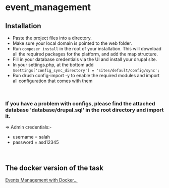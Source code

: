 # event_management

## Installation

- Paste the project files into a directory.
- Make sure your local domain is pointed to the web folder.
- Run `composer install` in the root of your installation. This will download all the required packages for the platform, and add the map structure.
- Fill in your database credentials via the UI and install your drupal site.
- In your settings.php, at the bottom add `$settings['config_sync_directory'] = 'sites/default/config/sync';`
- Run drush config-import -y to enable the required modules and import all configuration that comes with them

<br>

### If you have a problem with configs, please find the attached database 'database/drupal.sql' in the root directory and import it.

=> Admin credentials:-
- username = salah
- password = asd12345

<br> 

## The docker version of the task
[Events Management with Docker...](https://github.com/salah-jr/Event_management_docker)

